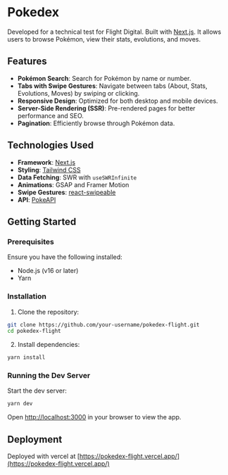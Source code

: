 # Pokedex

Developed for a technical test for Flight Digital. Built with [Next.js](https://nextjs.org). It allows users to browse Pokémon, view their stats, evolutions, and moves.

## Features

- **Pokémon Search**: Search for Pokémon by name or number.
- **Tabs with Swipe Gestures**: Navigate between tabs (About, Stats, Evolutions, Moves) by swiping or clicking.
- **Responsive Design**: Optimized for both desktop and mobile devices.
- **Server-Side Rendering (SSR)**: Pre-rendered pages for better performance and SEO.
- **Pagination**: Efficiently browse through Pokémon data.

## Technologies Used

- **Framework**: [Next.js](https://nextjs.org)
- **Styling**: [Tailwind CSS](https://tailwindcss.com/)
- **Data Fetching**: SWR with `useSWRInfinite`
- **Animations**: GSAP and Framer Motion
- **Swipe Gestures**: [react-swipeable](https://www.npmjs.com/package/react-swipeable)
- **API**: [PokeAPI](https://pokeapi.co)

## Getting Started

### Prerequisites

Ensure you have the following installed:

- Node.js (v16 or later)
- Yarn

### Installation

1. Clone the repository:

```bash
git clone https://github.com/your-username/pokedex-flight.git
cd pokedex-flight
```

2. Install dependencies:

```bash
yarn install
```

### Running the Dev Server

Start the dev server:

```bash
yarn dev
```

Open [http://localhost:3000](http://localhost:3000) in your browser to view the app.


## Deployment

Deployed with vercel at [https://pokedex-flight.vercel.app/](https://pokedex-flight.vercel.app/)